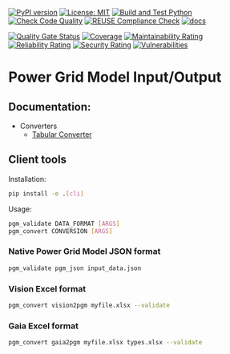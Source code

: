 <!--
SPDX-FileCopyrightText: 2022 Contributors to the Power Grid Model IO project <dynamic.grid.calculation@alliander.com>

SPDX-License-Identifier: MPL-2.0
-->

[![PyPI version](https://badge.fury.io/py/power-grid-model-io.svg)](https://badge.fury.io/py/power-grid-model-io)
[![License: MIT](https://img.shields.io/badge/License-MPL2.0-informational.svg)](https://github.com/alliander-opensource/power-grid-model-io/blob/main/LICENSE)
[![Build and Test Python](https://github.com/alliander-opensource/power-grid-model-io/actions/workflows/build-test-and-sonar.yml/badge.svg)](https://github.com/alliander-opensource/power-grid-model-io/actions/workflows/build-test-and-sonar.yml)
[![Check Code Quality](https://github.com/alliander-opensource/power-grid-model-io/actions/workflows/check-code-quality.yml/badge.svg)](https://github.com/alliander-opensource/power-grid-model-io/actions/workflows/check-code-quality.yml)
[![REUSE Compliance Check](https://github.com/alliander-opensource/power-grid-model-io/actions/workflows/reuse-compliance.yml/badge.svg)](https://github.com/alliander-opensource/power-grid-model-io/actions/workflows/reuse-compliance.yml)
[![docs](https://readthedocs.org/projects/power-grid-model-io/badge/)](https://power-grid-model-io.readthedocs.io/en/stable/)

[![Quality Gate Status](https://sonarcloud.io/api/project_badges/measure?project=alliander-opensource_power-grid-model-io&metric=alert_status)](https://sonarcloud.io/summary/new_code?id=alliander-opensource_power-grid-model-io)
[![Coverage](https://sonarcloud.io/api/project_badges/measure?project=alliander-opensource_power-grid-model-io&metric=coverage)](https://sonarcloud.io/summary/new_code?id=alliander-opensource_power-grid-model-io)
[![Maintainability Rating](https://sonarcloud.io/api/project_badges/measure?project=alliander-opensource_power-grid-model-io&metric=sqale_rating)](https://sonarcloud.io/summary/new_code?id=alliander-opensource_power-grid-model-io)
[![Reliability Rating](https://sonarcloud.io/api/project_badges/measure?project=alliander-opensource_power-grid-model-io&metric=reliability_rating)](https://sonarcloud.io/summary/new_code?id=alliander-opensource_power-grid-model-io)
[![Security Rating](https://sonarcloud.io/api/project_badges/measure?project=alliander-opensource_power-grid-model-io&metric=security_rating)](https://sonarcloud.io/summary/new_code?id=alliander-opensource_power-grid-model-io)
[![Vulnerabilities](https://sonarcloud.io/api/project_badges/measure?project=alliander-opensource_power-grid-model-io&metric=vulnerabilities)](https://sonarcloud.io/summary/new_code?id=alliander-opensource_power-grid-model-io)

# Power Grid Model Input/Output

## Documentation:
  * Converters
    * [Tabular Converter](docs/converters/tabular_converter.md)


## Client tools

Installation:
```bash
pip install -e .[cli]
```

Usage:
```bash
pgm_validate DATA_FORMAT [ARGS]
pgm_convert CONVERSION [ARGS]
```

### Native Power Grid Model JSON format

```bash
pgm_validate pgm_json input_data.json
```

### Vision Excel format

```bash
pgm_convert vision2pgm myfile.xlsx --validate
```

### Gaia Excel format

```bash
pgm_convert gaia2pgm myfile.xlsx types.xlsx --validate
```
